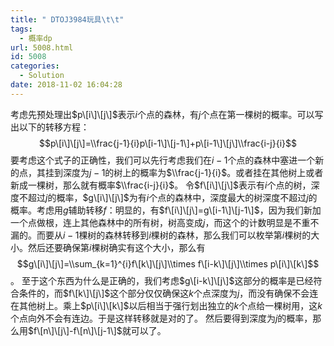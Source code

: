 ```yaml
---
title: " DTOJ3984玩具\t\t"
tags:
  - 概率dp
url: 5008.html
id: 5008
categories:
  - Solution
date: 2018-11-02 16:04:28
---
```


考虑先预处理出$p\[i\]\[j\]$表示$i$个点的森林，有$j$个点在第一棵树的概率。可以写出以下的转移方程： $$p\[i\]\[j\]=\\frac{j-1}{i}p\[i-1\]\[j-1\]+p\[i-1\]\[j\]\\frac{i-j}{i}$$ 要考虑这个式子的正确性，我们可以先行考虑我们在$i-1$个点的森林中塞进一个新的点，其挂到深度为$j-1$的树上的概率为$\\frac{j-1}{i}$。或者挂在其他树上或者新成一棵树，那么就有概率$\\frac{i-j}{i}$。 令$f\[i\]\[j\]$表示有$i$个点的树，深度不超过$j$的概率，$g\[i\]\[j\]$为有$i$个点的森林中，深度最大的树深度不超过$j$的概率。考虑用$g$辅助转移$f$：明显的，有$f\[i\]\[j\]=g\[i-1\]\[j-1\]$，因为我们新加一个点做根，连上其他森林中的所有树，树高变成$j$，而这个的计数明显是不重不漏的。而要从$i-1$棵树的森林转移到$i$棵树的森林，那么我们可以枚举第$i$棵树的大小。然后还要确保第$i$棵树确实有这个大小，那么有 $$g\[i\]\[j\]=\\sum_{k=1}^{i}f\[k\]\[j\]\\times f\[i-k\]\[j\]\\times p\[i\]\[k\]$$。 至于这个东西为什么是正确的，我们考虑$g\[i-k\]\[j\]$这部分的概率是已经符合条件的，而$f\[k\]\[j\]$这个部分仅仅确保这$k$个点深度为$j$，而没有确保不会连在其他树上。乘上$p\[i\]\[k\]$以后相当于强行划出独立的$k$个点给一棵树用，这$k$个点向外不会有连边。于是这样转移就是对的了。 然后要得到深度为$j$的概率，那么用$f\[n\]\[j\]-f\[n\]\[j-1\]$就可以了。